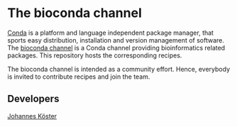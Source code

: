 The bioconda channel
====================

[Conda](http://anaconda.org) is a platform and language independent package manager, that sports easy distribution, installation and version management of software.
The [bioconda channel](https://anaconda.org/bioconda) is a Conda channel providing bioinformatics related packages.
This repository hosts the corresponding recipes. 

The bioconda channel is intended as a community effort. Hence, everybody is invited to contribute recipes and join the team.


Developers
----------

[Johannes Köster](https://github.com/johanneskoester)
